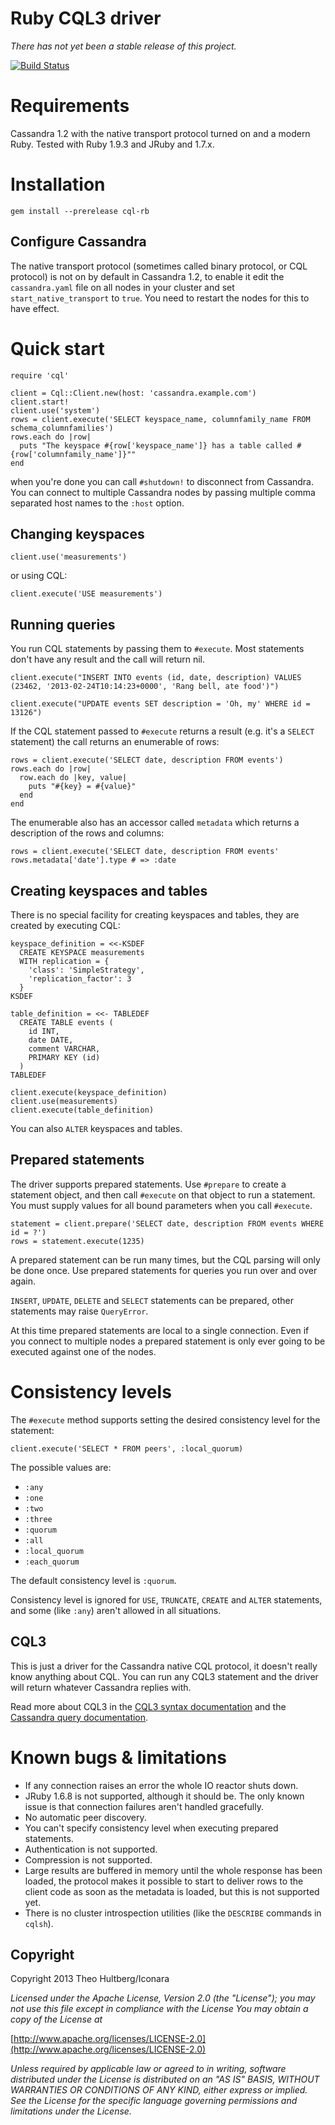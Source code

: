 # Ruby CQL3 driver

_There has not yet been a stable release of this project._

[![Build Status](https://travis-ci.org/iconara/cql-rb.png?branch=master)](https://travis-ci.org/iconara/cql-rb)

# Requirements

Cassandra 1.2 with the native transport protocol turned on and a modern Ruby. Tested with Ruby 1.9.3 and JRuby and 1.7.x.

# Installation

    gem install --prerelease cql-rb

## Configure Cassandra

The native transport protocol (sometimes called binary protocol, or CQL protocol) is not on by default in Cassandra 1.2, to enable it edit the `cassandra.yaml` file on all nodes in your cluster and set `start_native_transport` to `true`. You need to restart the nodes for this to have effect.

# Quick start

    require 'cql'

    client = Cql::Client.new(host: 'cassandra.example.com')
    client.start!
    client.use('system')
    rows = client.execute('SELECT keyspace_name, columnfamily_name FROM schema_columnfamilies')
    rows.each do |row|
      puts "The keyspace #{row['keyspace_name']} has a table called #{row['columnfamily_name']}""
    end

when you're done you can call `#shutdown!` to disconnect from Cassandra. You can connect to multiple Cassandra nodes by passing multiple comma separated host names to the `:host` option.

## Changing keyspaces

    client.use('measurements')

or using CQL:

    client.execute('USE measurements')

## Running queries

You run CQL statements by passing them to `#execute`. Most statements don't have any result and the call will return nil.

    client.execute("INSERT INTO events (id, date, description) VALUES (23462, '2013-02-24T10:14:23+0000', 'Rang bell, ate food')")

    client.execute("UPDATE events SET description = 'Oh, my' WHERE id = 13126")


If the CQL statement passed to `#execute` returns a result (e.g. it's a `SELECT` statement) the call returns an enumerable of rows:

    rows = client.execute('SELECT date, description FROM events')
    rows.each do |row|
      row.each do |key, value|
        puts "#{key} = #{value}"
      end
    end

The enumerable also has an accessor called `metadata` which returns a description of the rows and columns:

    rows = client.execute('SELECT date, description FROM events'
    rows.metadata['date'].type # => :date

## Creating keyspaces and tables

There is no special facility for creating keyspaces and tables, they are created by executing CQL:

    keyspace_definition = <<-KSDEF
      CREATE KEYSPACE measurements
      WITH replication = {
        'class': 'SimpleStrategy',
        'replication_factor': 3
      }
    KSDEF

    table_definition = <<- TABLEDEF
      CREATE TABLE events (
        id INT,
        date DATE,
        comment VARCHAR,
        PRIMARY KEY (id)
      )
    TABLEDEF

    client.execute(keyspace_definition)
    client.use(measurements)
    client.execute(table_definition)

You can also `ALTER` keyspaces and tables.

## Prepared statements

The driver supports prepared statements. Use `#prepare` to create a statement object, and then call `#execute` on that object to run a statement. You must supply values for all bound parameters when you call `#execute`.

    statement = client.prepare('SELECT date, description FROM events WHERE id = ?')
    rows = statement.execute(1235)

A prepared statement can be run many times, but the CQL parsing will only be done once. Use prepared statements for queries you run over and over again.

`INSERT`, `UPDATE`, `DELETE` and `SELECT` statements can be prepared, other statements may raise `QueryError`.

At this time prepared statements are local to a single connection. Even if you connect to multiple nodes a prepared statement is only ever going to be executed against one of the nodes.

# Consistency levels

The `#execute` method supports setting the desired consistency level for the statement:

    client.execute('SELECT * FROM peers', :local_quorum)

The possible values are: 

* `:any`
* `:one`
* `:two`
* `:three`
* `:quorum`
* `:all`
* `:local_quorum`
* `:each_quorum`

The default consistency level is `:quorum`.

Consistency level is ignored for `USE`, `TRUNCATE`, `CREATE` and `ALTER` statements, and some (like `:any`) aren't allowed in all situations.

## CQL3

This is just a driver for the Cassandra native CQL protocol, it doesn't really know anything about CQL. You can run any CQL3 statement and the driver will return whatever Cassandra replies with.

Read more about CQL3 in the [CQL3 syntax documentation](https://github.com/apache/cassandra/blob/cassandra-1.2/doc/cql3/CQL.textile) and the [Cassandra query documentation](http://www.datastax.com/docs/1.2/cql_cli/querying_cql).

# Known bugs & limitations

* If any connection raises an error the whole IO reactor shuts down.
* JRuby 1.6.8 is not supported, although it should be. The only known issue is that connection failures aren't handled gracefully.
* No automatic peer discovery.
* You can't specify consistency level when executing prepared statements.
* Authentication is not supported.
* Compression is not supported.
* Large results are buffered in memory until the whole response has been loaded, the protocol makes it possible to start to deliver rows to the client code as soon as the metadata is loaded, but this is not supported yet.
* There is no cluster introspection utilities (like the `DESCRIBE` commands in `cqlsh`).

## Copyright

Copyright 2013 Theo Hultberg/Iconara

_Licensed under the Apache License, Version 2.0 (the "License"); you may not use this file except in compliance with the License You may obtain a copy of the License at_

[http://www.apache.org/licenses/LICENSE-2.0](http://www.apache.org/licenses/LICENSE-2.0)

_Unless required by applicable law or agreed to in writing, software distributed under the License is distributed on an "AS IS" BASIS, WITHOUT WARRANTIES OR CONDITIONS OF ANY KIND, either express or implied. See the License for the specific language governing permissions and limitations under the License._